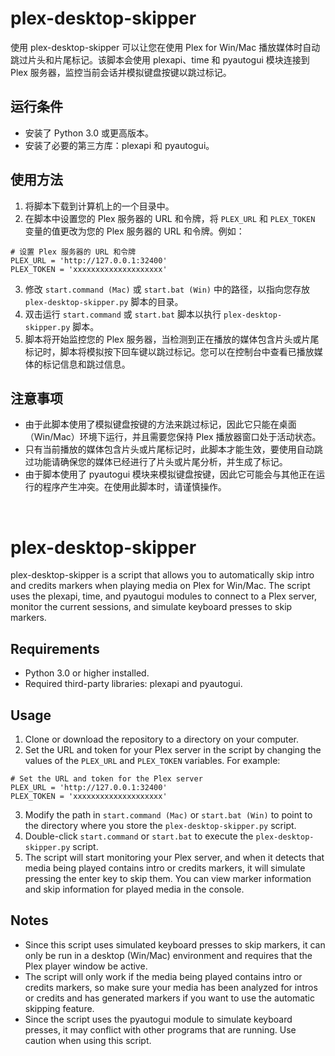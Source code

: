 # plex-desktop-skipper
使用 plex-desktop-skipper 可以让您在使用 Plex for Win/Mac 播放媒体时自动跳过片头和片尾标记。该脚本会使用 plexapi、time 和 pyautogui 模块连接到 Plex 服务器，监控当前会话并模拟键盘按键以跳过标记。

## 运行条件
- 安装了 Python 3.0 或更高版本。
- 安装了必要的第三方库：plexapi 和 pyautogui。

## 使用方法
1. 将脚本下载到计算机上的一个目录中。
2. 在脚本中设置您的 Plex 服务器的 URL 和令牌，将 `PLEX_URL` 和 `PLEX_TOKEN` 变量的值更改为您的 Plex 服务器的 URL 和令牌。例如：
```
# 设置 Plex 服务器的 URL 和令牌
PLEX_URL = 'http://127.0.0.1:32400'
PLEX_TOKEN = 'xxxxxxxxxxxxxxxxxxxx'
```
3. 修改 `start.command (Mac)` 或 `start.bat (Win)` 中的路径，以指向您存放 `plex-desktop-skipper.py` 脚本的目录。
4. 双击运行 `start.command` 或 `start.bat` 脚本以执行 `plex-desktop-skipper.py` 脚本。
5. 脚本将开始监控您的 Plex 服务器，当检测到正在播放的媒体包含片头或片尾标记时，脚本将模拟按下回车键以跳过标记。您可以在控制台中查看已播放媒体的标记信息和跳过信息。

## 注意事项
- 由于此脚本使用了模拟键盘按键的方法来跳过标记，因此它只能在桌面（Win/Mac）环境下运行，并且需要您保持 Plex 播放器窗口处于活动状态。
- 只有当前播放的媒体包含片头或片尾标记时，此脚本才能生效，要使用自动跳过功能请确保您的媒体已经进行了片头或片尾分析，并生成了标记。
- 由于脚本使用了 pyautogui 模块来模拟键盘按键，因此它可能会与其他正在运行的程序产生冲突。在使用此脚本时，请谨慎操作。
<br>

# plex-desktop-skipper
plex-desktop-skipper is a script that allows you to automatically skip intro and credits markers when playing media on Plex for Win/Mac. The script uses the plexapi, time, and pyautogui modules to connect to a Plex server, monitor the current sessions, and simulate keyboard presses to skip markers.

## Requirements
- Python 3.0 or higher installed.
- Required third-party libraries: plexapi and pyautogui.

## Usage
1. Clone or download the repository to a directory on your computer.
2. Set the URL and token for your Plex server in the script by changing the values of the `PLEX_URL` and `PLEX_TOKEN` variables. For example:
```
# Set the URL and token for the Plex server
PLEX_URL = 'http://127.0.0.1:32400'
PLEX_TOKEN = 'xxxxxxxxxxxxxxxxxxxx'
```
3. Modify the path in `start.command (Mac)` or `start.bat (Win)` to point to the directory where you store the `plex-desktop-skipper.py` script.
4. Double-click `start.command` or `start.bat` to execute the `plex-desktop-skipper.py` script.
5. The script will start monitoring your Plex server, and when it detects that media being played contains intro or credits markers, it will simulate pressing the enter key to skip them. You can view marker information and skip information for played media in the console.

## Notes
- Since this script uses simulated keyboard presses to skip markers, it can only be run in a desktop (Win/Mac) environment and requires that the Plex player window be active.
- The script will only work if the media being played contains intro or credits markers, so make sure your media has been analyzed for intros or credits and has generated markers if you want to use the automatic skipping feature.
- Since the script uses the pyautogui module to simulate keyboard presses, it may conflict with other programs that are running. Use caution when using this script.
